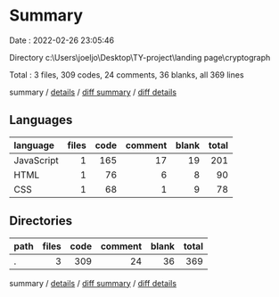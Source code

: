 # Summary

Date : 2022-02-26 23:05:46

Directory c:\Users\joeljo\Desktop\TY-project\landing page\cryptograph

Total : 3 files,  309 codes, 24 comments, 36 blanks, all 369 lines

summary / [details](details.md) / [diff summary](diff.md) / [diff details](diff-details.md)

## Languages
| language | files | code | comment | blank | total |
| :--- | ---: | ---: | ---: | ---: | ---: |
| JavaScript | 1 | 165 | 17 | 19 | 201 |
| HTML | 1 | 76 | 6 | 8 | 90 |
| CSS | 1 | 68 | 1 | 9 | 78 |

## Directories
| path | files | code | comment | blank | total |
| :--- | ---: | ---: | ---: | ---: | ---: |
| . | 3 | 309 | 24 | 36 | 369 |

summary / [details](details.md) / [diff summary](diff.md) / [diff details](diff-details.md)